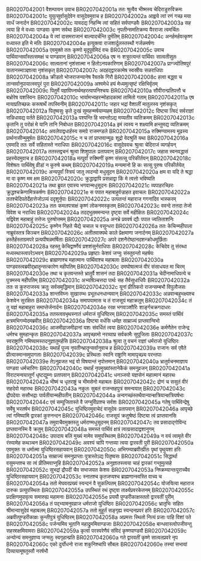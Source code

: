BR0207042001	वैशम्पायन उवाच
BR0207042001a	ततः श्रुत्वैव भीष्मस्य चेदिराडुरुविक्रमः
BR0207042001c	युयुत्सुर्वासुदेवेन वासुदेवमुवाच ह
BR0207042002a	आह्वये त्वां रणं गच्छ मया सार्धं जनार्दन
BR0207042002c	यावदद्य निहन्मि त्वां सहितं सर्वपाण्डवैः
BR0207042003a	सह त्वया हि मे वध्याः पाण्डवाः कृष्ण सर्वथा
BR0207042003c	नृपतीन्समतिक्रम्य यैरराजा त्वमर्चितः
BR0207042004a	ये त्वां दासमराजानं बाल्यादर्चन्ति दुर्मतिम्
BR0207042004c	अनर्हमर्हवत्कृष्ण वध्यास्त इति मे मतिः
BR0207042004e	इत्युक्त्वा राजशार्दूलस्तस्थौ गर्जन्नमर्षणः
BR0207042005a	एवमुक्ते ततः कृष्णो मृदुपूर्वमिदं वचः
BR0207042005c	उवाच पार्थिवान्सर्वांस्तत्समक्षं च पाण्डवान्
BR0207042006a	एष नः शत्रुरत्यन्तं पार्थिवाः सात्वतीसुतः
BR0207042006c	सात्वतानां नृशंसात्मा न हितोऽनपकारिणाम्
BR0207042007a	प्राग्ज्योतिषपुरं यातानस्माञ्ज्ञात्वा नृशंसकृत्
BR0207042007c	अदहद्द्वारकामेष स्वस्रीयः सन्नराधिपाः
BR0207042008a	क्रीडतो भोजराजन्यानेष रैवतके गिरौ
BR0207042008c	हत्वा बद्ध्वा च तान्सर्वानुपायात्स्वपुरं पुरा
BR0207042009a	अश्वमेधे हयं मेध्यमुत्सृष्टं रक्षिभिर्वृतम्
BR0207042009c	पितुर्मे यज्ञविघ्नार्थमहरत्पापनिश्चयः
BR0207042010a	सौवीरान्प्रतिपत्तौ च बभ्रोरेष यशस्विनः
BR0207042010c	भार्यामभ्यहरन्मोहादकामां तामितो गताम्
BR0207042011a	एष मायाप्रतिच्छन्नः करूषार्थे तपस्विनीम्
BR0207042011c	जहार भद्रां वैशालीं मातुलस्य नृशंसकृत्
BR0207042012a	पितृष्वसुः कृते दुःखं सुमहन्मर्षयाम्यहम्
BR0207042012c	दिष्ट्या त्विदं सर्वराज्ञां सन्निधावद्य वर्तते
BR0207042013a	पश्यन्ति हि भवन्तोऽद्य मय्यतीव व्यतिक्रमम्
BR0207042013c	कृतानि तु परोक्षं मे यानि तानि निबोधत
BR0207042014a	इमं त्वस्य न शक्ष्यामि क्षन्तुमद्य व्यतिक्रमम्
BR0207042014c	अवलेपाद्वधार्हस्य समग्रे राजमण्डले
BR0207042015a	रुक्मिण्यामस्य मूढस्य प्रार्थनासीन्मुमूर्षतः
BR0207042015c	न च तां प्राप्तवान्मूढः शूद्रो वेदश्रुतिं यथा
BR0207042016a	एवमादि ततः सर्वे सहितास्ते नराधिपाः
BR0207042016c	वासुदेववचः श्रुत्वा चेदिराजं व्यगर्हयन्
BR0207042017a	ततस्तद्वचनं श्रुत्वा शिशुपालः प्रतापवान्
BR0207042017c	जहास स्वनवद्धासं प्रहस्येदमुवाच ह
BR0207042018a	मत्पूर्वां रुक्मिणीं कृष्ण संसत्सु परिकीर्तयन्
BR0207042018c	विशेषतः पार्थिवेषु व्रीडां न कुरुषे कथम्
BR0207042019a	मन्यमानो हि कः सत्सु पुरुषः परिकीर्तयेत्
BR0207042019c	अन्यपूर्वां स्त्रियं जातु त्वदन्यो मधुसूदन
BR0207042020a	क्षम वा यदि ते श्रद्धा मा वा कृष्ण मम क्षम
BR0207042020c	क्रुद्धाद्वापि प्रसन्नाद्वा किं मे त्वत्तो भविष्यति
BR0207042021a	तथा ब्रुवत एवास्य भगवान्मधुसूदनः
BR0207042021c	व्यपाहरच्छिरः क्रुद्धश्चक्रेणामित्रकर्षणः
BR0207042021e	स पपात महाबाहुर्वज्राहत इवाचलः
BR0207042022a	ततश्चेदिपतेर्देहात्तेजोऽग्र्यं ददृशुर्नृपाः
BR0207042022c	उत्पतन्तं महाराज गगनादिव भास्करम्
BR0207042023a	ततः कमलपत्राक्षं कृष्णं लोकनमस्कृतम्
BR0207042023c	ववन्दे तत्तदा तेजो विवेश च नराधिप
BR0207042024a	तदद्भुतममन्यन्त दृष्ट्वा सर्वे महीक्षितः
BR0207042024c	यद्विवेश महाबाहुं तत्तेजः पुरुषोत्तमम्
BR0207042025a	अनभ्रे प्रववर्ष द्यौः पपात ज्वलिताशनिः
BR0207042025c	कृष्णेन निहते चैद्ये चचाल च वसुन्धरा
BR0207042026a	ततः केचिन्महीपाला नाब्रुवंस्तत्र किञ्चन
BR0207042026c	अतीतवाक्पथे काले प्रेक्षमाणा जनार्दनम्
BR0207042027a	हस्तैर्हस्ताग्रमपरे प्रत्यपीषन्नमर्षिताः
BR0207042027c	अपरे दशनैरोष्ठानदशन्क्रोधमूर्छिताः
BR0207042028a	रहस्तु केचिद्वार्ष्णेयं प्रशशंसुर्नराधिपाः
BR0207042028c	केचिदेव तु संरब्धा मध्यस्थास्त्वपरेऽभवन्
BR0207042029a	प्रहृष्टाः केशवं जग्मुः संस्तुवन्तो महर्षयः
BR0207042029c	ब्राह्मणाश्च महात्मानः पार्थिवाश्च महाबलाः
BR0207042030a	पाण्डवस्त्वब्रवीद्भ्रातॄन्सत्कारेण महीपतिम्
BR0207042030c	दमघोषात्मजं वीरं संसाधयत मा चिरम्
BR0207042030e	तथा च कृतवन्तस्ते भ्रातुर्वै शासनं तदा
BR0207042031a	चेदीनामाधिपत्ये च पुत्रमस्य महीपतिम्
BR0207042031c	अभ्यषिञ्चत्तदा पार्थः सह तैर्वसुधाधिपैः
BR0207042032a	ततः स कुरुराजस्य क्रतुः सर्वसमृद्धिमान्
BR0207042032c	यूनां प्रीतिकरो राजन्सम्बभौ विपुलौजसः
BR0207042033a	शान्तविघ्नः सुखारम्भः प्रभूतधनधान्यवान्
BR0207042033c	अन्नवान्बहुभक्ष्यश्च केशवेन सुरक्षितः
BR0207042034a	समापयामास च तं राजसूयं महाक्रतुम्
BR0207042034c	तं तु यज्ञं महाबाहुरा समाप्तेर्जनार्दनः
BR0207042034e	ररक्ष भगवाञ्शौरिः शार्ङ्गचक्रगदाधरः
BR0207042035a	ततस्त्ववभृथस्नातं धर्मराजं युधिष्ठिरम्
BR0207042035c	समस्तं पार्थिवं क्षत्रमभिगम्येदमब्रवीत्
BR0207042036a	दिष्ट्या वर्धसि धर्मज्ञ साम्राज्यं प्राप्तवान्विभो
BR0207042036c	आजमीढाजमीढानां यशः संवर्धितं त्वया
BR0207042036e	कर्मणैतेन राजेन्द्र धर्मश्च सुमहान्कृतः
BR0207042037a	आपृच्छामो नरव्याघ्र सर्वकामैः सुपूजिताः
BR0207042037c	स्वराष्ट्राणि गमिष्यामस्तदनुज्ञातुमर्हसि
BR0207042038a	श्रुत्वा तु वचनं राज्ञां धर्मराजो युधिष्ठिरः
BR0207042038c	यथार्हं पूज्य नृपतीन्भ्रातॄन्सर्वानुवाच ह
BR0207042039a	राजानः सर्व एवैते प्रीत्यास्मान्समुपागताः
BR0207042039c	प्रस्थिताः स्वानि राष्ट्राणि मामापृच्छ्य परन्तपाः
BR0207042039e	तेऽनुव्रजत भद्रं वो विषयान्तं नृपोत्तमान्
BR0207042040a	भ्रातुर्वचनमाज्ञाय पाण्डवा धर्मचारिणः
BR0207042040c	यथार्हं नृपमुख्यांस्तानेकैकं समनुव्रजन्
BR0207042041a	विराटमन्वयात्तूर्णं धृष्टद्युम्नः प्रतापवान्
BR0207042041c	धनञ्जयो यज्ञसेनं महात्मानं महारथः
BR0207042042a	भीष्मं च धृतराष्ट्रं च भीमसेनो महाबलः
BR0207042042c	द्रोणं च ससुतं वीरं सहदेवो महारथः
BR0207042043a	नकुलः सुबलं राजन्सहपुत्रं समन्वयात्
BR0207042043c	द्रौपदेयाः ससौभद्राः पार्वतीयान्महीपतीन्
BR0207042044a	अन्वगच्छंस्तथैवान्यान्क्षत्रियान्क्षत्रियर्षभाः
BR0207042044c	एवं सम्पूजितास्ते वै जग्मुर्विप्राश्च सर्वशः
BR0207042045a	गतेषु पार्थिवेन्द्रेषु सर्वेषु भरतर्षभ
BR0207042045c	युधिष्ठिरमुवाचेदं वासुदेवः प्रतापवान्
BR0207042046a	आपृच्छे त्वां गमिष्यामि द्वारकां कुरुनन्दन
BR0207042046c	राजसूयं क्रतुश्रेष्ठं दिष्ट्या त्वं प्राप्तवानसि
BR0207042047a	तमुवाचैवमुक्तस्तु धर्मराण्मधुसूदनम्
BR0207042047c	तव प्रसादाद्गोविन्द प्राप्तवानस्मि वै क्रतुम्
BR0207042048a	समस्तं पार्थिवं क्षत्रं त्वत्प्रसादाद्वशानुगम्
BR0207042048c	उपादाय बलिं मुख्यं मामेव समुपस्थितम्
BR0207042049a	न वयं त्वामृते वीर रंस्यामेह कथञ्चन
BR0207042049c	अवश्यं चापि गन्तव्या त्वया द्वारवती पुरी
BR0207042050a	एवमुक्तः स धर्मात्मा युधिष्ठिरसहायवान्
BR0207042050c	अभिगम्याब्रवीत्प्रीतः पृथां पृथुयशा हरिः
BR0207042051a	साम्राज्यं समनुप्राप्ताः पुत्रास्तेऽद्य पितृष्वसः
BR0207042051c	सिद्धार्था वसुमन्तश्च सा त्वं प्रीतिमवाप्नुहि
BR0207042052a	अनुज्ञातस्त्वया चाहं द्वारकां गन्तुमुत्सहे
BR0207042052c	सुभद्रां द्रौपदीं चैव सभाजयत केशवः
BR0207042053a	निष्क्रम्यान्तःपुराच्चैव युधिष्ठिरसहायवान्
BR0207042053c	स्नातश्च कृतजप्यश्च ब्राह्मणान्स्वस्ति वाच्य च
BR0207042054a	ततो मेघवरप्रख्यं स्यन्दनं वै सुकल्पितम्
BR0207042054c	योजयित्वा महाराज दारुकः प्रत्युपस्थितः
BR0207042055a	उपस्थितं रथं दृष्ट्वा तार्क्ष्यप्रवरकेतनम्
BR0207042055c	प्रदक्षिणमुपावृत्य समारुह्य महामनाः
BR0207042055e	प्रययौ पुण्डरीकाक्षस्ततो द्वारवतीं पुरीम्
BR0207042056a	तं पद्भ्यामनुवव्राज धर्मराजो युधिष्ठिरः
BR0207042056c	भ्रातृभिः सहितः श्रीमान्वासुदेवं महाबलम्
BR0207042057a	ततो मुहूर्तं सङ्गृह्य स्यन्दनप्रवरं हरिः
BR0207042057c	अब्रवीत्पुण्डरीकाक्षः कुन्तीपुत्रं युधिष्ठिरम्
BR0207042058a	अप्रमत्तः स्थितो नित्यं प्रजाः पाहि विशां पते
BR0207042058c	पर्जन्यमिव भूतानि महाद्रुममिवाण्डजाः
BR0207042058e	बान्धवास्त्वोपजीवन्तु सहस्राक्षमिवामराः
BR0207042059a	कृत्वा परस्परेणैवं संविदं कृष्णपाण्डवौ
BR0207042059c	अन्योन्यं समनुज्ञाप्य जग्मतुः स्वगृहान्प्रति
BR0207042060a	गते द्वारवतीं कृष्णे सात्वतप्रवरे नृप
BR0207042060c	एको दुर्योधनो राजा शकुनिश्चापि सौबलः
BR0207042060e	तस्यां सभायां दिव्यायामूषतुस्तौ नरर्षभौ
